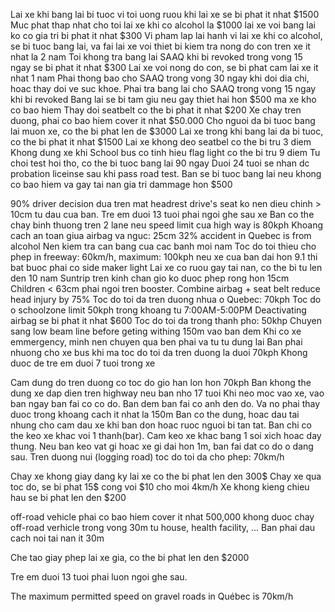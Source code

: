 
Lai xe khi bang lai bi tuoc vi toi uong ruou khi lai xe se bi phat it nhat $1500
Muc phat thap nhat cho toi lai xe khi co alcohol la $1000
lai xe voi bang lai ko co gia tri bi phat it nhat $300
Vi pham lap lai hanh vi lai xe khi co alcohol, se bi tuoc bang lai, va fai lai xe voi thiet bi kiem tra nong do con tren xe it nhat la 2 nam
Toi khong tra bang lai SAAQ khi bi revoked trong vong 15 ngay se bi phat it nhat $300
Lai xe voi nong do con, se bi phat cam lai xe it nhat 1 nam
Phai thong bao cho SAAQ trong vong 30 ngay khi doi dia chi, hoac thay doi ve suc khoe.
Phai tra bang lai cho SAAQ trong vong 15 ngay khi bi revoked
Bang lai se bi tam giu neu gay thiet hai hon $500 ma xe kho co bao hiem
Thay doi seatbelt co the bi phat it nhat $200
Xe chay tren duong, phai co bao hiem cover it nhat $50.000
Cho nguoi da bi tuoc bang lai muon xe, co the bi phat len de $3000
Lai xe trong khi bang lai da bi tuoc, co the bi phat it nhat $1500
Lai xe khong deo seatbel co the bi tru 3 diem
Khong dung xe khi School bus co tinh hieu flag light co the bi tru 9 diem
Tu choi test hoi tho, co the bi tuoc bang lai 90 ngay
Duoi 24 tuoi se nhan dc probation liceinse sau khi pass road test.
Ban se bi tuoc bang lai neu khong co bao hiem va gay tai nan gia tri dammage hon $500

90% driver decision dua tren mat
headrest drive's seat ko nen dieu chinh > 10cm tu dau cua ban.
Tre em duoi 13 tuoi phai ngoi ghe sau xe
Ban co the chay binh thuong tren 2 lane neu speed limit cua high way is 80kph
Khoang cach an toan giua airbag va nguc: 25cm 
32% accident in Quebec is from alcohol
Nen kiem tra can bang cua cac banh moi nam
Toc do toi thieu cho phep in freeway: 60km/h, maximum: 100kph
neu xe cua ban dai hon 9.1 thi bat buoc phai co side maker light
Lai xe co ruou gay tai nan, co the bi tu len den 10 nam
Suntrip tren kinh chan gio ko duoc phep rong hon 15cm
Children < 63cm phai ngoi tren booster.
Combine airbag + seat belt reduce head injury by 75%
Toc do toi da tren duong nhua o Quebec: 70kph
Toc do o schoolzone limit 50kph trong khoang tu 7:00AM-5:00PM
Deactivating airbag se bi phat it nhat $600
Toc do toi da trong thanh pho: 50khp
Chuyen sang low beam line before geting withing 150m vao ban dem
Khi co xe emmergency, minh nen chuyen qua ben phai va tu tu dung lai
Ban phai nhuong cho xe bus khi ma toc do toi da tren duong la duoi 70kph
Khong duoc de tre em duoi 7 tuoi trong xe

Cam dung do tren duong co toc do gio han lon hon 70kph
Ban khong the dung xe dap dien tren highway neu ban nho 17 tuoi
Khi neo moc vao xe, vao ban ngay ban fai co co do. Ban dem ban fai co anh den do. Va no phai thay duoc trong khoang cach it nhat la 150m
Ban co the dung, hoac dau tai nhung cho cam dau xe khi ban don hoac ruoc nguoi bi tan tat.
Ban chi co the keo xe khac voi 1 thanh(bar). Cam keo xe khac bang 1 soi xich hoac day thung.
Neu ban keo vat gi hoac xe gi dai hon 1m, ban fai dat co do o dang sau.
Tren duong nui (logging road) toc do toi da cho phep: 70km/h

Chay xe khong giay dang ky lai xe co the bi phat len den 300$
Chay xe qua toc do, se bi phat 15$ cong voi $10 cho moi 4km/h 
Xe khong kieng chieu hau se bi phat len den $200

off-road vehicle phai co bao hiem cover it nhat 500,000
khong duoc chay off-road verhicle trong vong 30m tu house, health facility, ...
Ban phai dau cach noi tai nan it 30m

Che tao giay phep lai xe gia, co the bi phat len den $2000

Tre em duoi 13 tuoi phai luon ngoi ghe sau.

The maximum permitted speed on gravel roads in Québec is 70km/h

